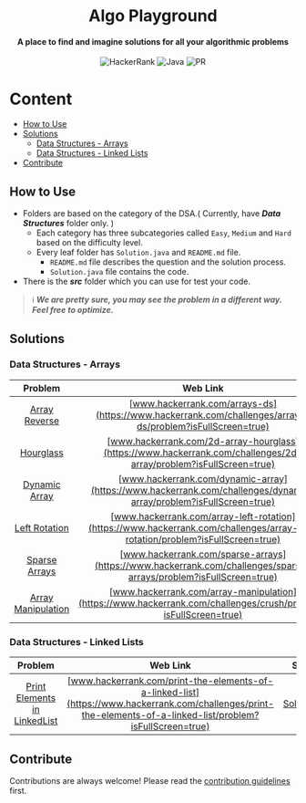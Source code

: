 <h1 align="center">Algo Playground</h1>

<h4 align="center">A place to find and imagine solutions for all your algorithmic problems</h4>

<div align="center">

![HackerRank](https://img.shields.io/badge/-Hackerrank-2EC866?style=Flat-square&logo=HackerRank&logoColor=white)
![Java](https://img.shields.io/badge/java-%23ED8B00.svg?style=Flat-square&logo=java&logoColor=white)
![PR](https://img.shields.io/static/v1?label=Made%20with%20%F0%9F%A4%8D%20by&message=develpoers&color=blue&style=Flat-square)

[comment]: <> (PR welcome badge - https://img.shields.io/static/v1?label=PRs&message=Welcome&color=ff69b4&style=Flat-square)

</div>

# Content
- [How to Use](#how-to-use)
- [Solutions](#solutions)
  - [Data Structures - Arrays](#data-structures---arrays)
  - [Data Structures - Linked Lists](#data-structures---linked-lists)
- [Contribute](#contribute)

## How to Use
- Folders are based on the category of the DSA.( Currently, have ***Data Structures*** folder only. )
  - Each category has three subcategories called `Easy`, `Medium` and `Hard` based on the difficulty level.
  - Every leaf folder has `Solution.java` and `README.md` file.
    - `README.md` file describes the question and the solution process.
    - `Solution.java` file contains the code.
- There is the ***src*** folder which you can use for test your code. 


> ℹ️ ***We are pretty sure, you may see the problem in a different way. Feel free to optimize.***


## Solutions
### Data Structures - Arrays
|                                               Problem                                                |                                                           Web Link                                                            |                                             Solution                                              |
|:----------------------------------------------------------------------------------------------------:|:-----------------------------------------------------------------------------------------------------------------------------:|:-------------------------------------------------------------------------------------------------:|
|      [Array Reverse](Data%20Structures/Arrays/One%20Dimensional/Easy/array%20reverse/README.md)      |           [www.hackerrank.com/arrays-ds](https://www.hackerrank.com/challenges/arrays-ds/problem?isFullScreen=true)           |  [Solution.java](Data%20Structures/Arrays/One%20Dimensional/Easy/array%20reverse/Solution.java)   |
|           [Hourglass](Data%20Structures/Arrays/Two%20Dimensional/Easy/hourglass/README.md)           |       [www.hackerrank.com/2d-array-hourglass](https://www.hackerrank.com/challenges/2d-array/problem?isFullScreen=true)       |     [Solution.java](Data%20Structures/Arrays/Two%20Dimensional/Easy/hourglass/Solution.java)      |
|      [Dynamic Array](Data%20Structures/Arrays/Two%20Dimensional/Easy/dynamic%20array/README.md)      |       [www.hackerrank.com/dynamic-array](https://www.hackerrank.com/challenges/dynamic-array/problem?isFullScreen=true)       |  [Solution.java](Data%20Structures/Arrays/Two%20Dimensional/Easy/dynamic%20array/Solution.java)   |
|      [Left Rotation](Data%20Structures/Arrays/One%20Dimensional/Easy/left%20rotation/README.md)      | [www.hackerrank.com/array-left-rotation](https://www.hackerrank.com/challenges/array-left-rotation/problem?isFullScreen=true) |  [Solution.java](Data%20Structures/Arrays/One%20Dimensional/Easy/left%20rotation/Solution.java)   |
|     [Sparse Arrays](Data%20Structures/Arrays/One%20Dimensional/Medium/sparse%20arrays/README.md)     |       [www.hackerrank.com/sparse-arrays](https://www.hackerrank.com/challenges/sparse-arrays/problem?isFullScreen=true)       | [Solution.java](Data%20Structures/Arrays/One%20Dimensional/Medium/sparse%20arrays/Solution.java)  |
| [Array Manipulation](Data%20Structures/Arrays/Two%20Dimensional/Hard/array%20manipulation/README.md) |        [www.hackerrank.com/array-manipulation](https://www.hackerrank.com/challenges/crush/problem?isFullScreen=true)         | [Solution.java](Data%20Structures/Arrays/Two%20Dimensional/Hard/array%20manipulation/Solution.java)  |


### Data Structures - Linked Lists
|                                                 Problem                                                 |                                                           Web Link                                                            |                                             Solution                                              |
|:-------------------------------------------------------------------------------------------------------:|:-----------------------------------------------------------------------------------------------------------------------------:|:-------------------------------------------------------------------------------------------------:|
| [Print Elements in LinkedList](Data%20Structures/Linked%20Lists/Singly/Easy/print%20elements/README.md) |           [www.hackerrank.com/print-the-elements-of-a-linked-list](https://www.hackerrank.com/challenges/print-the-elements-of-a-linked-list/problem?isFullScreen=true)           |  [Solution.java](Data%20Structures/Linked%20Lists/Singly/Easy/print%20elements/Solution.java)   |


## Contribute
Contributions are always welcome! Please read the [contribution guidelines](contributing.md) first.
